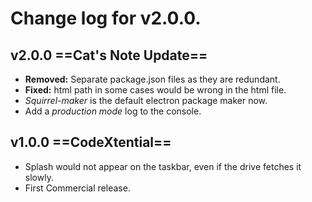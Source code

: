 # Change log for v2.0.0.

## v2.0.0 ==Cat's Note Update==

- **Removed:** Separate package.json files as they are redundant. 
- **Fixed:** html path in some cases would be wrong in the html file.
- *Squirrel-maker* is the default electron package maker now.
- Add a *production mode* log to the console.


## v1.0.0 ==CodeXtential==

- Splash would not appear on the taskbar, even if the drive fetches it slowly.
- First Commercial release.